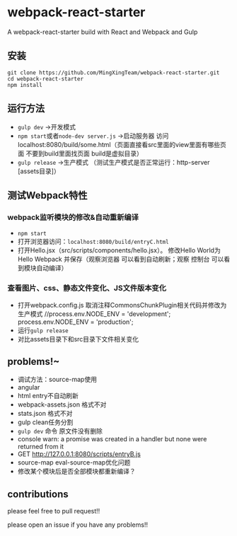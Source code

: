 # webpack-react-starter 

A webpack-react-starter build with React and Webpack and Gulp

## 安装

```
git clone https://github.com/MingXingTeam/webpack-react-starter.git
cd webpack-react-starter
npm install
```

## 运行方法

+ `gulp dev` 						  ->开发模式
+ `npm start`或者`node-dev server.js` ->启动服务器 访问localhost:8080/build/some.html（页面直接看src里面的view里面有哪些页面 不要到build里面找页面
build是虚拟目录）
+ `gulp release` 					  ->生产模式
（测试生产模式是否正常运行：http-server [assets目录]）


## 测试Webpack特性

### webpack监听模块的修改&自动重新编译

+ `npm start`
+ 打开浏览器访问：`localhost:8080/build/entryC.html`
+ 打开Hello.jsx（src/scripts/components/hello.jsx）。 修改Hello World为Hello Webpack 并保存（观察浏览器 可以看到自动刷新；观察
控制台 可以看到模块自动编译）

### 查看图片、css、静态文件变化、JS文件版本变化

+ 打开webpack.config.js 取消注释CommonsChunkPlugin相关代码并修改为生产模式
//process.env.NODE_ENV = 'development';
process.env.NODE_ENV = 'production';
+ 运行`gulp release`
+ 对比assets目录下和src目录下文件相关变化

## problems!~ 

+ 调试方法：source-map使用
+ angular
+ html entry不自动刷新
+ webpack-assets.json 格式不对
+ stats.json 格式不对
+ gulp clean任务分割
+ `gulp dev` 命令 原文件没有删除
+ console warn: a promise was created in a handler but none were returned from it
+ GET http://127.0.0.1:8080/scripts/entryB.js
+ source-map eval-source-map优化问题
+ 修改某个模块后是否全部模块都重新编译？


## contributions

please feel free to pull request!!

please open an issue if you have any problems!! 







